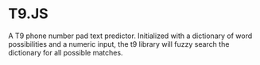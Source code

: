 # T9.JS
A T9 phone number pad text predictor. Initialized with a dictionary of word possibilities and a numeric input, the t9 library will fuzzy search the dictionary for all possible matches.
